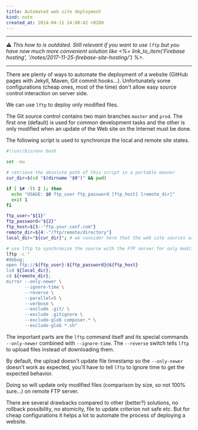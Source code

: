 ```yaml
---
title: Automated web site deployment
kind: note
created_at: 2014-04-11 14:08:42 +0200
---
```


---

**⚠️** _This how to is outdated. Still relevant if you want to use `lftp` but you have now much more convenient solution like <%= link_to_item('Firebase hosting', '/notes/2017-11-25-firebase-site-hosting/') %>._

---

There are plenty of ways to automate the deployment of a website (GitHub pages with Jekyll, Maven, Git commit hooks…). 
Unfortunately some configurations (cheap ones, most of the time) don't allow easy source control interaction on server side.

We can use `lftp` to deploy only modified files.

The Git source control contains two main branches `master` and `prod`. The first one (default) is used for common development tasks and the other is only modified when an update of the Web site on the Internet must be done.

The following script is used to synchronize the local and remote site states.

``` bash
#!/usr/bin/env bash

set -eu

# retrieve the absolute path of this script in a portable manner
cur_dir=$(cd "$(dirname "$0")" && pwd)

if [ $# -lt 2 ]; then
  echo "USAGE: $0 ftp_user ftp_password [ftp_host] [remote_dir]"
  exit 1
fi

ftp_user="${1}"
ftp_password="${2}"
ftp_host=${3:-"ftp.your.conf.com"}
remote_dir=${4:-"/ftp/remote/directory"}
local_dir="${cur_dir}"; # we consider here that the web site sources are sibling of this script

# use lftp to synchronize the source with the FTP server for only modified files.
lftp -c "
#debug;
open ftp://${ftp_user}:${ftp_password}@${ftp_host}
lcd ${local_dir};
cd ${remote_dir};
mirror --only-newer \
       --ignore-time \
       --reverse \
       --parallel=5 \
       --verbose \
       --exclude .git/ \
       --exclude .gitignore \
       --exclude-glob composer.* \
       --exclude-glob *.sh"
```

The important parts are the `lftp` command itself and its special commands `--only-newer` combined with `--ignore-time`.
The `--reverse` switch tells `lftp` to upload files instead of downloading them.

By default, the upload doesn't update file timestamp so the `--only-newer` doesn't work as expected,
you'll have to tell `lftp` to ignore time to get the expected behavior.

Doing so will update only modified files (comparison by size, so not 100% sure…) on remote FTP server.

There are several drawbacks compared to other (better?) solutions, no rollback possibility, no atomicity, file to update
criterion not safe etc. But for cheap configurations it helps a lot to automate the process of deploying a website. 
